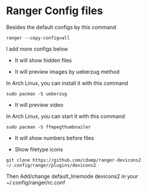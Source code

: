 # Ranger Config files

Besides the default configs by this command

```shell
ranger --copy-config=all
```

I add more configs below

* It will show hidden files

* It will preview images by ueberzug method

In Arch Linux, you can install it with this command

```shell
sudo pacman -S ueberzug
```

* It will preview video

In Arch Linux, you can start it with this command

```shell
sudo pacman -S ffmpegthumbnailer
```

* It will show numbers before files

* Show filetype icons

```shell
git clone https://github.com/cdump/ranger-devicons2 ~/.config/ranger/plugins/devicons2
```

Then Add/change default_linemode devicons2 in your ~/.config/ranger/rc.conf

